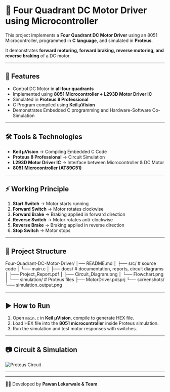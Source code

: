 # 🚀 Four Quadrant DC Motor Driver using Microcontroller

This project implements a **Four Quadrant DC Motor Driver** using an 8051 Microcontroller, programmed in **C language**, and simulated in **Proteus**.  

It demonstrates **forward motoring, forward braking, reverse motoring, and reverse braking** of a DC motor.

---

## 📌 Features
- Control DC Motor in **all four quadrants**
- Implemented using **8051 Microcontroller + L293D Motor Driver IC**
- Simulated in **Proteus 8 Professional**
- C Program compiled using **Keil µVision**
- Demonstrates Embedded C programming and Hardware-Software Co-Simulation

---

## 🛠 Tools & Technologies
- **Keil µVision** → Compiling Embedded C Code  
- **Proteus 8 Professional** → Circuit Simulation  
- **L293D Motor Driver IC** → Interface between Microcontroller & DC Motor  
- **8051 Microcontroller (AT89C51)**  

---

## ⚡ Working Principle
1. **Start Switch** → Motor starts running  
2. **Forward Switch** → Motor rotates clockwise  
3. **Forward Brake** → Braking applied in forward direction  
4. **Reverse Switch** → Motor rotates anti-clockwise  
5. **Reverse Brake** → Braking applied in reverse direction  
6. **Stop Switch** → Motor stops  

---

## 📂 Project Structure
Four-Quadrant-DC-Motor-Driver/
                   │── README.md
                   │
                   ├── src/                  # source code
                   │   └── main.c
                   │
                   ├── docs/                 # documentation, reports, circuit diagrams
                   │   ├── Project_Report.pdf
                   │   ├── Circuit_Diagram.png
                   │   └── Flowchart.png
                   │
                   └── simulation/           # Proteus files
                   ├── MotorDriver.pdsprj
                   └── screenshots/
                   └── simulation_output.png






---

## ▶️ How to Run
1. Open `main.c` in **Keil µVision**, compile to generate HEX file.  
2. Load HEX file into the **8051 microcontroller** inside Proteus simulation.  
3. Run the simulation and test motor responses with switches.  

---

## 📷 Circuit & Simulation
![Proteus Circuit](../DC-MOTOR_DRIVER/simulation/ProteusSoftwareCicuitDigram.png)

---

 

---

👨‍💻 Developed by **Pawan Lekurwale & Team**
